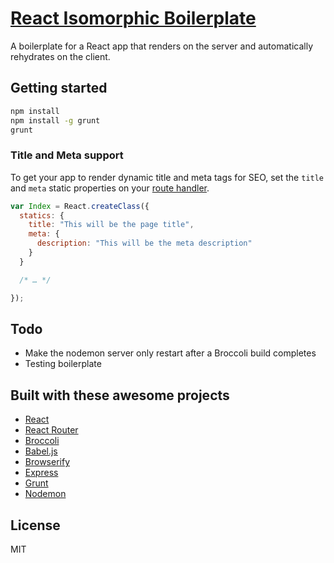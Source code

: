 # [React Isomorphic Boilerplate](https://github.com/ralphholzmann/iso-react-broccoli-boilerplate)

A boilerplate for a React app that renders on the server and automatically
rehydrates on the client.

## Getting started
```sh
npm install
npm install -g grunt
grunt
```

### Title and Meta support
To get your app to render dynamic title and meta tags for SEO, set the `title`
and `meta` static properties on your [route handler](https://github.com/ralphholzmann/iso-react-broccoli-boilerplate/blob/master/src/app/handlers/index.js#L6-L11).

```javascript
var Index = React.createClass({
  statics: {
    title: "This will be the page title",
    meta: {
      description: "This will be the meta description"
    }
  }

  /* … */

});
```

## Todo
* Make the nodemon server only restart after a Broccoli build completes
* Testing boilerplate

## Built with these awesome projects
* [React](https://facebook.github.io/react/)
* [React Router](https://github.com/rackt/react-router)
* [Broccoli](https://github.com/broccolijs/broccoli)
* [Babel.js](https://babeljs.io/)
* [Browserify](http://browserify.org/)
* [Express](http://expressjs.com/)
* [Grunt](http://gruntjs.com/)
* [Nodemon](http://nodemon.io/)

## License
MIT
